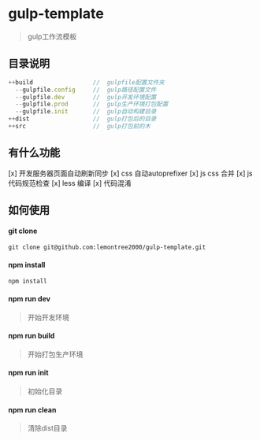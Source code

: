 # gulp-template

> gulp工作流模板

## 目录说明

```javascript
++build                 //  gulpfile配置文件夹
  --gulpfile.config     //  gulp路径配置文件
  --gulpfile.dev        //  gulp开发环境配置
  --gulpfile.prod       //  gulp生产环境打包配置
  --gulpfile.init       //  gulp自动构建目录
++dist                  //  gulp打包后的目录
++src                   //  gulp打包前的木  
```
## 有什么功能
[x] 开发服务器页面自动刷新同步
[x] css 自动autoprefixer
[x] js css 合并
[x] js 代码规范检查
[x] less 编译
[x] 代码混淆



## 如何使用

#### git clone

```git
git clone git@github.com:lemontree2000/gulp-template.git
```

#### npm install

```bach
npm install
```

#### npm run dev

> 开始开发环境

#### npm run build

> 开始打包生产环境

#### npm run init

> 初始化目录

#### npm run clean

> 清除dist目录